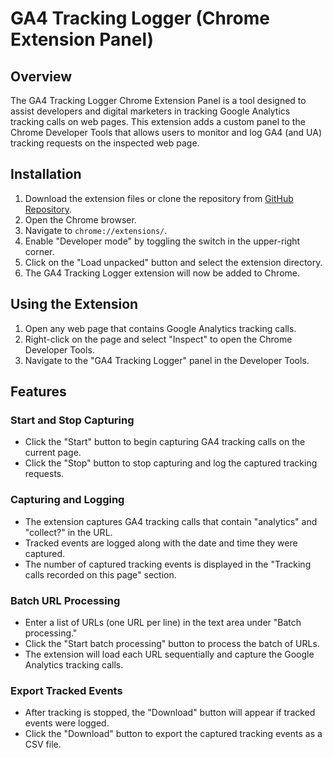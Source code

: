 # GA4 Tracking Logger (Chrome Extension Panel)

## Overview

The GA4 Tracking Logger Chrome Extension Panel is a tool designed to assist developers and digital marketers in tracking Google Analytics tracking calls on web pages. This extension adds a custom panel to the Chrome Developer Tools that allows users to monitor and log GA4 (and UA) tracking requests on the inspected web page.

## Installation

1. Download the extension files or clone the repository from [GitHub Repository](https://github.com/RicSti/ga4-tracking-logger-chrome-extension-panel).
2. Open the Chrome browser.
3. Navigate to `chrome://extensions/`.
4. Enable "Developer mode" by toggling the switch in the upper-right corner.
5. Click on the "Load unpacked" button and select the extension directory.
6. The GA4 Tracking Logger extension will now be added to Chrome.

## Using the Extension

1. Open any web page that contains Google Analytics tracking calls.
2. Right-click on the page and select "Inspect" to open the Chrome Developer Tools.
3. Navigate to the "GA4 Tracking Logger" panel in the Developer Tools.

## Features

### Start and Stop Capturing

- Click the "Start" button to begin capturing GA4 tracking calls on the current page.
- Click the "Stop" button to stop capturing and log the captured tracking requests.

### Capturing and Logging

- The extension captures GA4 tracking calls that contain "analytics" and "collect?" in the URL.
- Tracked events are logged along with the date and time they were captured.
- The number of captured tracking events is displayed in the "Tracking calls recorded on this page" section.

### Batch URL Processing

- Enter a list of URLs (one URL per line) in the text area under "Batch processing."
- Click the "Start batch processing" button to process the batch of URLs.
- The extension will load each URL sequentially and capture the Google Analytics tracking calls.

### Export Tracked Events

- After tracking is stopped, the "Download" button will appear if tracked events were logged.
- Click the "Download" button to export the captured tracking events as a CSV file.